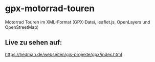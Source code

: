 # gpx-motorrad-touren
Motorrad Touren im XML-Format (GPX-Datei, leaflet.js, OpenLayers und OpenStreetMap)
## Live zu sehen auf:
https://hedman.de/webseiten/gis-projekte/gpx/index.html
